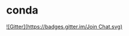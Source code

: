 # conda
[![Gitter](https://badges.gitter.im/Join Chat.svg)](https://gitter.im/dhirschfeld/conda?utm_source=badge&utm_medium=badge&utm_campaign=pr-badge&utm_content=badge)